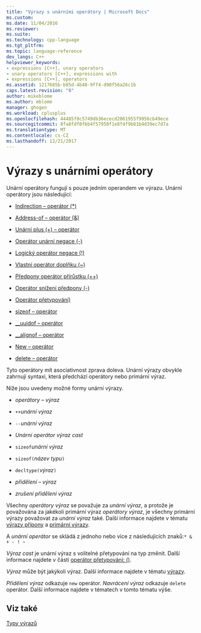```yaml
---
title: "Výrazy s unárními operátory | Microsoft Docs"
ms.custom: 
ms.date: 11/04/2016
ms.reviewer: 
ms.suite: 
ms.technology: cpp-language
ms.tgt_pltfrm: 
ms.topic: language-reference
dev_langs: C++
helpviewer_keywords:
- expressions [C++], unary operators
- unary operators [C++], expressions with
- expressions [C++], operators
ms.assetid: 1217685b-b85d-4b48-9ff4-d90f56a26c1b
caps.latest.revision: "8"
author: mikeblome
ms.author: mblome
manager: ghogen
ms.workload: cplusplus
ms.openlocfilehash: 44485f0c5749db36ececd2061955f9956cb49ece
ms.sourcegitcommit: 8fa8fdf0fbb4f57950f1e8f4f9b81b4d39ec7d7a
ms.translationtype: MT
ms.contentlocale: cs-CZ
ms.lasthandoff: 12/21/2017
---
```

# <a name="expressions-with-unary-operators"></a>Výrazy s unárními operátory
Unární operátory fungují s pouze jedním operandem ve výrazu. Unární operátory jsou následující:  
  
-   [Indirection – operátor (*)](../cpp/indirection-operator-star.md)  
  
-   [Address-of – operátor (&)](../cpp/address-of-operator-amp.md)  
  
-   [Unární plus (+) – operátor](../cpp/unary-plus-and-negation-operators-plus-and.md)  
  
-   [Operátor unární negace (-)](../cpp/unary-plus-and-negation-operators-plus-and.md)  
  
-   [Logický operátor negace (!)](../cpp/logical-negation-operator-exclpt.md)  
  
-   [Vlastní operátor doplňku (~)](../cpp/one-s-complement-operator-tilde.md)  
  
-   [Předpony operátor přírůstku (++)](../cpp/prefix-increment-and-decrement-operators-increment-and-decrement.md)  
  
-   [Operátor snížení předpony (-)](../cpp/prefix-increment-and-decrement-operators-increment-and-decrement.md)  
  
-   [Operátor přetypování)](../cpp/cast-operator-parens.md)  
  
-   [sizeof – operátor](../cpp/sizeof-operator.md)  
  
-   [__uuidof – operátor](../cpp/uuidof-operator.md)  
  
-   [__alignof – operátor](../cpp/alignof-operator.md)  
  
-   [New – operátor](../cpp/new-operator-cpp.md)  
  
-   [delete – operátor](../cpp/delete-operator-cpp.md)  
  
 Tyto operátory mít asociativnost zprava doleva. Unární výrazy obvykle zahrnují syntaxi, která předchází operátory nebo primární výraz.  
  
 Níže jsou uvedeny možné formy unární výrazy.  
  
-   *operátory – výraz*  
  
-   `++`*unární výraz*  
  
-   `--`*unární výraz*  
  
-   *Unární operátor* *výraz cast*  
  
-   `sizeof`*unární výraz*  
  
-   `sizeof(`*název typu*`)`  
  
-   `decltype(`*výraz*`)`  
  
-   *přidělení – výraz*  
  
-   *zrušení přidělení výraz*  
  
 Všechny *operátory výraz* se považuje za *unární výraz*, a protože je považována za jakékoli primární výraz *operátory výraz*, je všechny primární výrazy považovat za *unární výraz* také. Další informace najdete v tématu [výrazy přípony](../cpp/postfix-expressions.md) a [primární výrazy](../cpp/primary-expressions.md).  
  
 A *unární operátor* se skládá z jednoho nebo více z následujících znaků:`* & + - ! ~`  
  
 *Výraz cast* je unární výraz s volitelné přetypování na typ změnit. Další informace najdete v části [operátor přetypování: ()](../cpp/cast-operator-parens.md).  
  
 *Výraz* může být jakýkoli výraz. Další informace najdete v tématu [výrazy](../cpp/expressions-cpp.md).  
  
 *Přidělení výraz* odkazuje `new` operátor. *Navrácení výraz* odkazuje `delete` operátor. Další informace najdete v tématech v tomto tématu výše.  
  
## <a name="see-also"></a>Viz také  
 [Typy výrazů](../cpp/types-of-expressions.md)